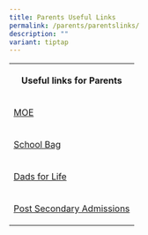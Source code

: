 ```yaml
---
title: Parents Useful Links
permalink: /parents/parentslinks/
description: ""
variant: tiptap
---
```

<table style="minWidth: 25px">
<colgroup>
<col>
</colgroup>
<tbody>
<tr>
<th rowspan="1" colspan="1">
<p>Useful links for Parents</p>
</th>
</tr>
<tr>
<td rowspan="1" colspan="1">
<p><a href="https://www.moe.gov.sg/" rel="noopener noreferrer nofollow" target="_blank">MOE</a>
</p>
</td>
</tr>
<tr>
<td rowspan="1" colspan="1">
<p><a href="https://www.schoolbag.edu.sg/" rel="noopener noreferrer nofollow" target="_blank">School Bag</a>
</p>
</td>
</tr>
<tr>
<td rowspan="1" colspan="1">
<p><a href="https://dadsforlife.sg/" rel="noopener noreferrer nofollow" target="_blank">Dads for Life</a>
</p>
</td>
</tr>
<tr>
<td rowspan="1" colspan="1">
<p><a href="https://www.moe.gov.sg/post-secondary/admissions" rel="noopener noreferrer nofollow" target="_blank">Post Secondary Admissions</a>
</p>
</td>
</tr>
</tbody>
</table>
<p></p>